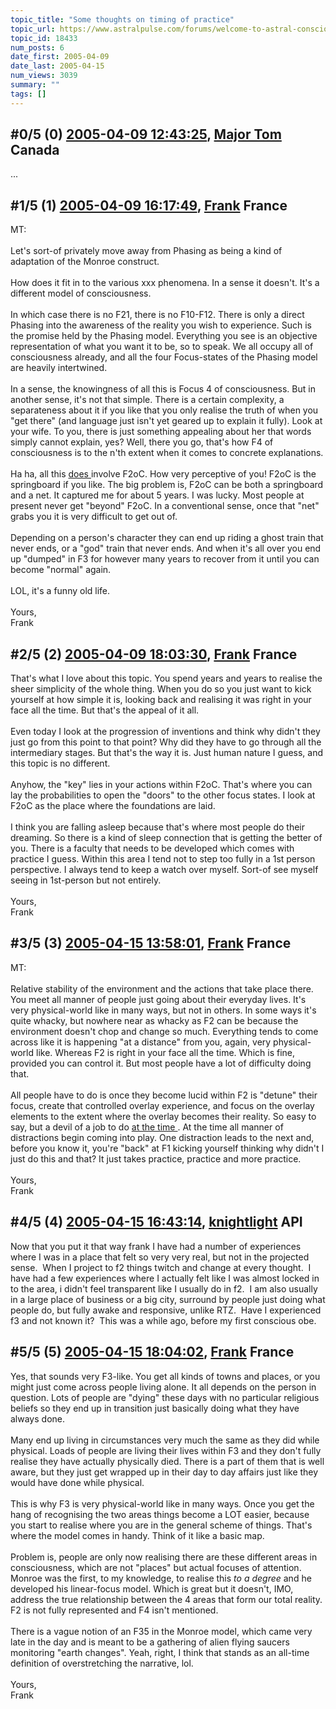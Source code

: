 ```yaml
---
topic_title: "Some thoughts on timing of practice"
topic_url: https://www.astralpulse.com/forums/welcome-to-astral-consciousness!/some-thoughts-on-timing-of-practice
topic_id: 18433
num_posts: 6
date_first: 2005-04-09
date_last: 2005-04-15
num_views: 3039
summary: ""
tags: []
---
```


## \#0/5 (0) [2005-04-09 12:43:25](https://www.astralpulse.com/forums/index.php?msg=159567), [Major Tom](https://www.astralpulse.com/forums/profile/?u=1075) Canada ##
<section>
...
</section>

## \#1/5 (1) [2005-04-09 16:17:49](https://www.astralpulse.com/forums/index.php?msg=159586), [Frank](https://www.astralpulse.com/forums/profile/?u=359) France ##
<section>
MT:
<br>
<br>
Let's sort-of privately move away from Phasing as being a kind of adaptation of the Monroe construct.
<br>
<br>
How does it fit in to the various xxx phenomena. In a sense it doesn't. It's a different model of consciousness.
<br>
<br>
In which case there is no F21, there is no F10-F12. There is only a direct Phasing into the awareness of the reality you wish to experience. Such is the promise held by the Phasing model. Everything you see is an objective representation of what you want it to be, so to speak. We all occupy all of consciousness already, and all the four Focus-states of the Phasing model are heavily intertwined.
<br>
<br>
In a sense, the knowingness of all this is Focus 4 of consciousness. But in another sense, it's not that simple. There is a certain complexity, a separateness about it if you like that you only realise the truth of when you "get there" (and language just isn't yet geared up to explain it fully). Look at your wife. To you, there is just something appealing about her that words simply cannot explain, yes? Well, there you go, that's how F4 of consciousness is to the n'th extent when it comes to concrete explanations.
<br>
<br>
Ha ha, all this
<u>
 does
</u>
involve F2oC. How very perceptive of you! F2oC is the springboard if you like. The big problem is, F2oC can be both a springboard and a net. It captured me for about 5 years. I was lucky. Most people at present never get "beyond" F2oC. In a conventional sense, once that "net" grabs you it is very difficult to get out of.
<br>
<br>
Depending on a person's character they can end up riding a ghost train that never ends, or a "god" train that never ends. And when it's all over you end up "dumped" in F3 for however many years to recover from it until you can become "normal" again.
<br>
<br>
LOL, it's a funny old life.
<br>
<br>
Yours,
<br>
Frank
</section>

## \#2/5 (2) [2005-04-09 18:03:30](https://www.astralpulse.com/forums/index.php?msg=159593), [Frank](https://www.astralpulse.com/forums/profile/?u=359) France ##
<section>
That's what I love about this topic. You spend years and years to realise the sheer simplicity of the whole thing. When you do so you just want to kick yourself at how simple it is, looking back and realising it was right in your face all the time. But that's the appeal of it all.
<br>
<br>
Even today I look at the progression of inventions and think why didn't they just go from this point to that point? Why did they have to go through all the intermediary stages. But that's the way it is. Just human nature I guess, and this topic is no different.
<br>
<br>
Anyhow, the "key" lies in your actions within F2oC. That's where you can lay the probabilities to open the "doors" to the other focus states. I look at F2oC as the place where the foundations are laid.
<br>
<br>
I think you are falling asleep because that's where most people do their dreaming. So there is a kind of sleep connection that is getting the better of you. There is a faculty that needs to be developed which comes with practice I guess. Within this area I tend not to step too fully in a 1st person perspective. I always tend to keep a watch over myself. Sort-of see myself seeing in 1st-person but not entirely.
<br>
<br>
Yours,
<br>
Frank
</section>

## \#3/5 (3) [2005-04-15 13:58:01](https://www.astralpulse.com/forums/index.php?msg=160446), [Frank](https://www.astralpulse.com/forums/profile/?u=359) France ##
<section>
MT:
<br>
<br>
Relative stability of the environment and the actions that take place there. You meet all manner of people just going about their everyday lives. It's very physical-world like in many ways, but not in others. In some ways it's quite whacky, but nowhere near as whacky as F2 can be because the environment doesn't chop and change so much. Everything tends to come across like it is happening "at a distance" from you, again, very physical-world like. Whereas F2 is right in your face all the time. Which is fine, provided you can control it. But most people have a lot of difficulty doing that.
<br>
<br>
All people have to do is once they become lucid within F2 is "detune" their focus, create that controlled overlay experience, and focus on the overlay elements to the extent where the overlay becomes their reality. So easy to say, but a devil of a job to do
<u>
 at the time
</u>
. At the time all manner of distractions begin coming into play. One distraction leads to the next and, before you know it, you're "back" at F1 kicking yourself thinking why didn't I just do this and that? It just takes practice, practice and more practice.
<br>
<br>
Yours,
<br>
Frank
</section>

## \#4/5 (4) [2005-04-15 16:43:14](https://www.astralpulse.com/forums/index.php?msg=160469), [knightlight](https://www.astralpulse.com/forums/profile/?u=8736) API ##
<section>
Now that you put it that way frank I have had a number of experiences where I was in a place that felt so very very real, but not in the projected sense.  When I project to f2 things twitch and change at every thought.  I have had a few experiences where I actually felt like I was almost locked in to the area, i didn't feel transparent like I usually do in f2.  I am also usually in a large place of business or a big city, surround by people just doing what people do, but fully awake and responsive, unlike RTZ.  Have I experienced f3 and not known it?  This was a while ago, before my first conscious obe.
</section>

## \#5/5 (5) [2005-04-15 18:04:02](https://www.astralpulse.com/forums/index.php?msg=160476), [Frank](https://www.astralpulse.com/forums/profile/?u=359) France ##
<section>
Yes, that sounds very F3-like. You get all kinds of towns and places, or you might just come across people living alone. It all depends on the person in question. Lots of people are "dying" these days with no particular religious beliefs so they end up in transition just basically doing what they have always done.
<br>
<br>
Many end up living in circumstances very much the same as they did while physical. Loads of people are living their lives within F3 and they don't fully realise they have actually physically died. There is a part of them that is well aware, but they just get wrapped up in their day to day affairs just like they would have done while physical.
<br>
<br>
This is why F3 is very physical-world like in many ways. Once you get the hang of recognising the two areas things become a LOT easier, because you start to realise where you are in the general scheme of things. That's where the model comes in handy. Think of it like a basic map.
<br>
<br>
Problem is, people are only now realising there are these different areas in consciousness, which are not "places" but actual focuses of attention. Monroe was the first, to my knowledge, to realise this
<i>
 to a degree
</i>
and he developed his linear-focus model. Which is great but it doesn't, IMO, address the true relationship between the 4 areas that form our total reality. F2 is not fully represented and F4 isn't mentioned.
<br>
<br>
There is a vague notion of an F35 in the Monroe model, which came very late in the day and is meant to be a gathering of alien flying saucers monitoring "earth changes". Yeah, right, I think that stands as an all-time definition of overstretching the narrative, lol.
<br>
<br>
Yours,
<br>
Frank
</section>
